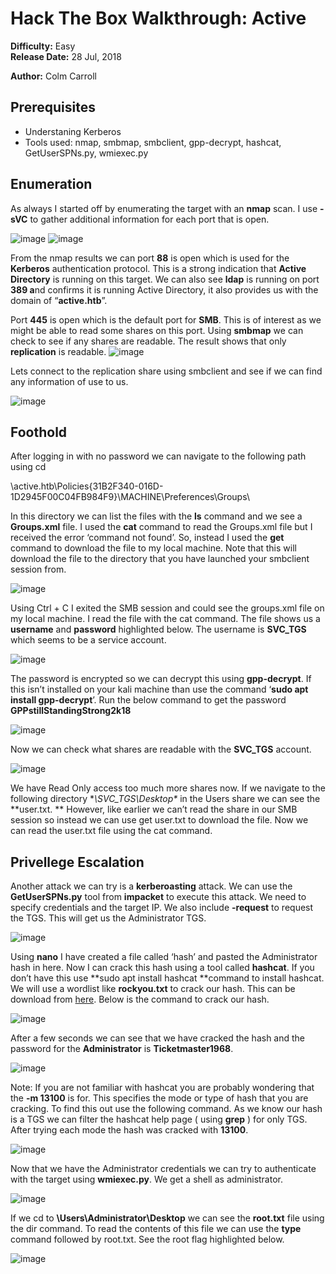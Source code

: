 # Hack The Box Walkthrough: Active
**Difficulty:** Easy  
**Release Date:** 28 Jul, 2018

**Author:** Colm Carroll


## Prerequisites
- Understaning Kerberos
- Tools used: nmap, smbmap, smbclient, gpp-decrypt, hashcat, GetUserSPNs.py, wmiexec.py


## Enumeration 

As always I started off by enumerating the target with an **nmap** scan. I use **-sVC** to gather additional information for each port that is open. 

![image](https://github.com/user-attachments/assets/078e282d-bfee-45f8-9e25-3b9e9df9e7f9)
![image](https://github.com/user-attachments/assets/72d2b013-047d-4170-8c75-b8b1681f446c)

From the nmap results we can port **88** is open which is used for the **Kerberos** authentication protocol. This is a strong indication that **Active Directory** is running on this target. 
We can also see **ldap** is running on port **389 a**nd confirms it is running Active Directory, it also provides us with the domain of “**active.htb**”. 

Port **445** is open which is the default port for **SMB**. This is of interest as we might be able to read some shares on this port.
Using **smbmap** we can check to see if any shares are readable. The result shows that only **replication** is readable. 
![image](https://github.com/user-attachments/assets/4adf1b67-d528-400c-b485-4f56f8c4a65f)

Lets connect to the replication share using smbclient and see if we can find any information of use to us. 

![image](https://github.com/user-attachments/assets/6886c0f1-863f-400d-8ff7-5f05f2d7c1d6)

## Foothold

After logging in with no password we can navigate to the following path using cd

\active.htb\Policies\{31B2F340-016D-1D2945F00C04FB984F9}\MACHINE\Preferences\Groups\

In this directory we can list the files with the **ls** command and we see a **Groups.xml** file. I used the **cat** command to read the Groups.xml file but I received the error ‘command not found’. 
So, instead I used the **get** command to download the file to my local machine. Note that this will download the file to the directory that you have launched your smbclient session from. 

![image](https://github.com/user-attachments/assets/e05e2a0b-7a6a-4b80-a0a5-16bc4f7e0561)

Using Ctrl + C I exited the SMB session and could see the groups.xml file on my local machine. I read the file with the cat command. 
The file shows us a **username** and **password** highlighted below. The username is **SVC_TGS** which seems to be a service account.

![image](https://github.com/user-attachments/assets/2344bfcd-6934-44bd-921c-b83557f97169)

The password is encrypted so we can decrypt this using **gpp-decrypt**. If this isn’t installed on your kali machine than use the command ‘**sudo apt install gpp-decrypt**’. 
Run the below command to get the password **GPPstillStandingStrong2k18**

![image](https://github.com/user-attachments/assets/a220997b-3896-424f-8e78-035fc2b1441a)

Now we can check what shares are readable with the **SVC_TGS** account. 

![image](https://github.com/user-attachments/assets/a8a9c4ab-0ea8-4e5c-a576-4ef4531ce4e4)

We have Read Only access too much more shares now. If we navigate to the following directory **\SVC_TGS\Desktop\** in the Users share we can see the **user.txt. **
However, like earlier we can’t read the share in our SMB session so instead we can use get user.txt to download the file. Now we can read the user.txt file using the cat command. 


## Privellege Escalation

Another attack we can try is a **kerberoasting** attack. We can use the **GetUserSPNs.py** tool from **impacket** to execute this attack.
We need to specify credentials and the target IP. We also include **-request** to request the TGS. This will get us the Administrator TGS. 

![image](https://github.com/user-attachments/assets/680bc7d1-e63c-4153-bdd5-4233862cf69b)

Using **nano** I have created a file called ‘hash’ and pasted the Administrator hash in here. Now I can crack this hash using a tool called **hashcat**. 
If you don’t have this use **sudo apt install hashcat **command to install hashcat. 
We will use a wordlist like **rockyou.txt** to crack our hash. This can be download from [here](https://www.google.com/url?sa=t&source=web&rct=j&opi=89978449&url=https://github.com/brannondorsey/naive-hashcat/releases/download/data/rockyou.txt&ved=2ahUKEwiIj8-QsPiKAxVeZ0EAHYxuLj0QFnoECAsQAQ&usg=AOvVaw3snAERl1mU6Ccr4WFEazBdurl). Below is the command to crack our hash. 

![image](https://github.com/user-attachments/assets/a13d3af9-a525-4352-8a76-e3b93a8b5292)

After a few seconds we can see that we have cracked the hash and the password for the **Administrator** is **Ticketmaster1968**.

![image](https://github.com/user-attachments/assets/e656eb2d-94bc-4c64-8358-97fbd1f461a4)

Note: If you are not familiar with hashcat you are probably wondering that the **-m 13100** is for. This specifies the mode or type of hash that you are cracking. To find this out use the following command. 
As we know our hash is a TGS we can filter the hashcat help page ( using **grep** ) for only TGS. After trying each mode the hash was cracked with **13100**. 

![image](https://github.com/user-attachments/assets/5fc0743a-11de-4bf9-89ca-a7d13225e5d0)

Now that we have the Administrator credentials we can try to authenticate with the target using **wmiexec.py**. We get a shell as administrator.

![image](https://github.com/user-attachments/assets/ffd458d2-4d16-482f-b67a-af16e3727255)

 If we cd to **\Users\Administrator\Desktop** we can see the **root.txt** file using the dir command. To read the contents of this file we can use the **type** command followed by root.txt.
 See the root flag highlighted below.

 ![image](https://github.com/user-attachments/assets/fd0b7599-663d-4e6c-af5e-1b376c01a43f)







 






